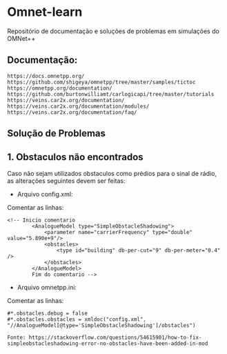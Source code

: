 # Omnet-learn
Repositório de documentação e soluções de problemas em simulações do OMNet++


## Documentação:

```
https://docs.omnetpp.org/
https://github.com/shigeya/omnetpp/tree/master/samples/tictoc
https://omnetpp.org/documentation/
https://github.com/burtonwilliamt/carlogicapi/tree/master/tutorials
https://veins.car2x.org/documentation/
https://veins.car2x.org/documentation/modules/
https://veins.car2x.org/documentation/faq/
```


## Solução de Problemas

## 1. Obstaculos não encontrados

Caso não sejam utilizados obstaculos como prédios para o sinal de rádio, as alterações seguintes devem ser feitas:

*  Arquivo config.xml:

Comentar as linhas:

```
<!-- Inicio comentario
		<AnalogueModel type="SimpleObstacleShadowing">
			<parameter name="carrierFrequency" type="double" value="5.890e+9"/>
			<obstacles>
				<type id="building" db-per-cut="9" db-per-meter="0.4" />
			</obstacles>
		</AnalogueModel>
		Fim do comentario -->
   ```
    
 * Arquivo omnetpp.ini:
    
  Comentar as linhas:
    
 ``` 
#*.obstacles.debug = false
#*.obstacles.obstacles = xmldoc("config.xml", "//AnalogueModel[@type='SimpleObstacleShadowing']/obstacles")

Fonte: https://stackoverflow.com/questions/54615901/how-to-fix-simpleobstacleshadowing-error-no-obstacles-have-been-added-in-mod
 
 ```
    


